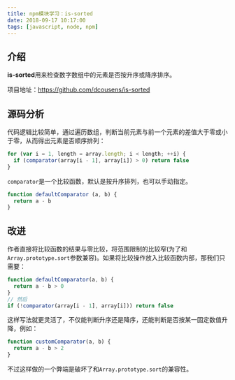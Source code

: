 ```yaml
---
title: npm模块学习：is-sorted
date: 2018-09-17 10:17:00
tags: [javascript, node, npm]
---
```

## 介绍
**is-sorted**用来检查数字数组中的元素是否按升序或降序排序。

项目地址：https://github.com/dcousens/is-sorted

## 源码分析
代码逻辑比较简单，通过遍历数组，判断当前元素与前一个元素的差值大于零或小于零，从而得出元素是否顺序排列：
```js
for (var i = 1, length = array.length; i < length; ++i) {
  if (comparator(array[i - 1], array[i]) > 0) return false
}
```
`comparator`是一个比较函数，默认是按升序排列，也可以手动指定。
```js
function defaultComparator (a, b) {
  return a - b
}
```

## 改进
作者直接将比较函数的结果与零比较，将范围限制的比较窄(为了和`Array.prototype.sort`参数兼容)。如果将比较操作放入比较函数内部，那我们只需要：
```js
function defaultComparator(a, b) {
  return a - b > 0
}
// 然后
if (!comparator(array[i - 1], array[i])) return false
```
这样写法就更灵活了，不仅能判断升序还是降序，还能判断是否按某一固定数值升降，例如：
```js
function customComparator(a, b) {
  return a - b > 2
}
```
不过这样做的一个弊端是破坏了和`Array.prototype.sort`的兼容性。
